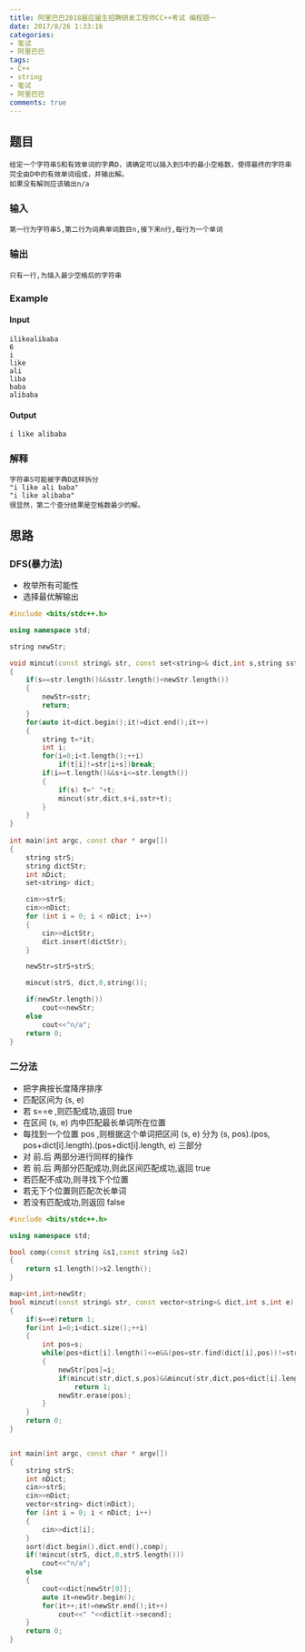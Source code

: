 ```yaml
---
title: 阿里巴巴2018届应届生招聘研发工程师CC++考试 编程题一
date: 2017/8/26 1:33:16 
categories: 
- 笔试
- 阿里巴巴
tags:
- C++
- string
- 笔试
- 阿里巴巴
comments: true
---
```

## 题目
	给定一个字符串S和有效单词的字典D，请确定可以插入到S中的最小空格数，使得最终的字符串完全由D中的有效单词组成，并输出解。    
	如果没有解则应该输出n/a    
### 输入 
	第一行为字符串S,第二行为词典单词数目n,接下来n行,每行为一个单词  
### 输出
	只有一行,为插入最少空格后的字符串
### Example
#### Input
	ilikealibaba
	6
	i
	like
	ali
	liba
	baba
	alibaba  
#### Output
	i like alibaba
### 解释
	字符串S可能被字典D这样拆分 
	"i like ali baba" 
	"i like alibaba"    
	很显然，第二个查分结果是空格数最少的解。
## 思路
### DFS(暴力法)
* 枚举所有可能性
* 选择最优解输出

```cpp
#include <bits/stdc++.h>

using namespace std;

string newStr;

void mincut(const string& str, const set<string>& dict,int s,string sstr)
{
	if(s==str.length()&&sstr.length()<newStr.length())
	{
	    newStr=sstr;
		return;
	}
	for(auto it=dict.begin();it!=dict.end();it++)
	{
	    string t=*it;
	    int i;
	    for(i=0;i<t.length();++i)
	        if(t[i]!=str[i+s])break;
	    if(i==t.length()&&s+i<=str.length())
	   	{
	    	if(s) t=" "+t;
	        mincut(str,dict,s+i,sstr+t);
	    }
	}
}
	
int main(int argc, const char * argv[])
{
	string strS;
	string dictStr;
	int nDict;
	set<string> dict;

	cin>>strS;
	cin>>nDict;
	for (int i = 0; i < nDict; i++)
	{
	    cin>>dictStr;
	    dict.insert(dictStr);
	}

	newStr=strS+strS;

	mincut(strS, dict,0,string());

	if(newStr.length())
	    cout<<newStr;
	else
	    cout<<"n/a";
	return 0;
}
```
### 二分法
* 把字典按长度降序排序
* 匹配区间为 (s, e)
* 若 s==e ,则匹配成功,返回 true
* 在区间 (s, e) 内中匹配最长单词所在位置
* 每找到一个位置 pos ,则根据这个单词把区间 (s, e) 分为 (s, pos).(pos, pos+dict[i].length).(pos+dict[i].length, e) 三部分
* 对 前.后 两部分进行同样的操作
* 若 前.后 两部分匹配成功,则此区间匹配成功,返回 true
* 若匹配不成功,则寻找下个位置
* 若无下个位置则匹配次长单词
* 若没有匹配成功,则返回 false

``` cpp
#include <bits/stdc++.h>

using namespace std;

bool comp(const string &s1,const string &s2)
{
    return s1.length()>s2.length();
}

map<int,int>newStr;
bool mincut(const string& str, const vector<string>& dict,int s,int e)
{
    if(s==e)return 1;
    for(int i=0;i<dict.size();++i)
    {
        int pos=s;
        while(pos+dict[i].length()<=e&&(pos=str.find(dict[i],pos))!=string::npos)
        {
            newStr[pos]=i;
            if(mincut(str,dict,s,pos)&&mincut(str,dict,pos+dict[i].length(),e))
                return 1;
            newStr.erase(pos);
        }
    }
    return 0;
}


int main(int argc, const char * argv[])
{
    string strS;
    int nDict;
    cin>>strS;
    cin>>nDict;
    vector<string> dict(nDict);
    for (int i = 0; i < nDict; i++)
    {
        cin>>dict[i];
    }
    sort(dict.begin(),dict.end(),comp);
    if(!mincut(strS, dict,0,strS.length()))
        cout<<"n/a";
    else
    {
        cout<<dict[newStr[0]];
        auto it=newStr.begin();
        for(it++;it!=newStr.end();it++)
            cout<<" "<<dict[it->second];
    }
    return 0;
}
```